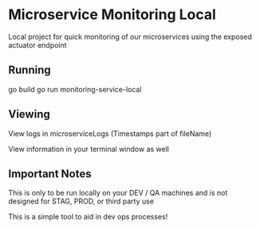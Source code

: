 # Microservice Monitoring Local

Local project for quick monitoring of our microservices using the exposed actuator endpoint

## Running

go build
go run monitoring-service-local  

## Viewing

View logs in microserviceLogs (Timestamps part of fileName)

View information in your terminal window as well

## Important Notes

This is only to be run locally on your DEV / QA machines and is not designed for STAG, PROD, or third party use

This is a simple tool to aid in dev ops processes! 